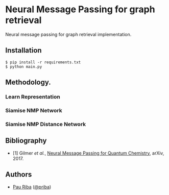 # Neural Message Passing for graph retrieval

Neural message passing for graph retrieval implementation.

## Installation

    $ pip install -r requirements.txt
    $ python main.py

## Methodology.
### Learn Representation
### Siamise NMP Network
### Siamise NMP Distance Network
            
## Bibliography
- [1] Gilmer *et al.*, [Neural Message Passing for Quantum Chemistry](https://arxiv.org/pdf/1704.01212.pdf), arXiv, 2017.

## Authors

* [Pau Riba](http://www.cvc.uab.es/people/priba/) ([@priba](https://github.com/priba))

